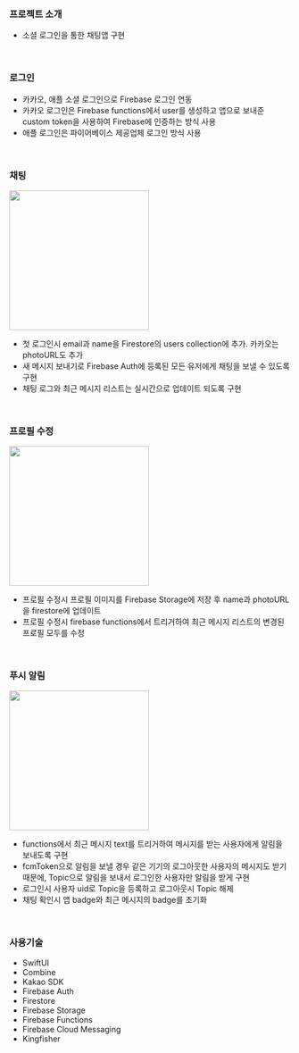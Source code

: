 ### 프로젝트 소개
* 소셜 로그인을 통한 채팅앱 구현
<br/>

### 로그인
* 카카오, 애플 소셜 로그인으로 Firebase 로그인 연동
* 카카오 로그인은 Firebase functions에서 user를 생성하고 앱으로 보내준 custom token을 사용하여 Firebase에 인증하는 방식 사용
* 애플 로그인은 파이어베이스 제공업체 로그인 방식 사용
<br/>

### 채팅
<kbd><img src = "https://user-images.githubusercontent.com/84059338/221384039-2752b7a0-3c01-476c-b612-9d5a60c03dc5.gif" width="250"></kbd>

* 첫 로그인시 email과 name을 Firestore의 users collection에 추가. 카카오는 photoURL도 추가
* 새 메시지 보내기로 Firebase Auth에 등록된 모든 유저에게 채팅을 보낼 수 있도록 구현
* 채팅 로그와 최근 메시지 리스트는 실시간으로 업데이트 되도록 구현
<br/>

### 프로필 수정
<kbd><img src = "https://user-images.githubusercontent.com/84059338/221384029-25931a22-da50-414c-9536-11cb07426a26.gif" width="250"></kbd>

* 프로필 수정시 프로필 이미지를 Firebase Storage에 저장 후 name과 photoURL을 firestore에 업데이트
* 프로필 수정시 firebase functions에서 트리거하여 최근 메시지 리스트의 변경된 프로필 모두를 수정
<br/>

### 푸시 알림
<kbd><img src = "https://user-images.githubusercontent.com/84059338/221384909-9d152650-f08a-4b40-9a4c-ea06ad83e00e.gif" width="250"></kbd>

* functions에서 최근 메시지 text를 트리거하여 메시지를 받는 사용자에게 알림을 보내도록 구현
* fcmToken으로 알림을 보낼 경우 같은 기기의 로그아웃한 사용자의 메시지도 받기 때문에, Topic으로 알림을 보내서 로그인한 사용자만 알림을 받게 구현
* 로그인시 사용자 uid로 Topic을 등록하고 로그아웃시 Topic 해제
* 채팅 확인시 앱 badge와 최근 메시지의 badge를 초기화
<br/>

### 사용기술
* SwiftUI
* Combine
* Kakao SDK
* Firebase Auth
* Firestore
* Firebase Storage
* Firebase Functions
* Firebase Cloud Messaging
* Kingfisher

